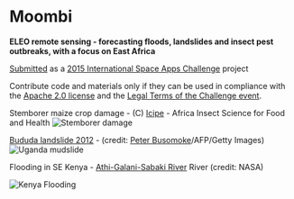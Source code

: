 # Moombi
**ELEO remote sensing - forecasting floods, landslides and insect pest outbreaks, with a focus on East Africa**

[Submitted](https://2015.spaceappschallenge.org/project/eleo-remote-sensing---forecasting-floods-landslides-and-insect-pest-outbreaks/) as a [2015 International Space Apps Challenge](https://2015.spaceappschallenge.org/) project

Contribute code and materials only if they can be used in compliance with the [Apache 2.0 license](https://www.apache.org/licenses/LICENSE-2.0) and the [Legal Terms of the Challenge event](https://2015.spaceappschallenge.org/about/legal/).

Stemborer maize crop damage - (C) [Icipe](http://www.icipe.org) - Africa Insect Science for Food and Health
![Stemborer damage](http://www.push-pull.net/images/90.jpg)

[Bududa landslide 2012](http://www.theguardian.com/world/2012/jun/26/uganda-landslides-dead-villages-destroyed) - (credit: [Peter Busomoke](http://newzcard.com/photographer/bfToL)/AFP/Getty Images)
![Uganda mudslide](http://static.guim.co.uk/sys-images/Guardian/Pix/pictures/2012/6/26/1340681594747/Uganda-landslide-009.jpg)

Flooding in SE Kenya - [Athi-Galani-Sabaki River](http://en.wikipedia.org/wiki/Athi-Galana-Sabaki_River) River (credit: NASA)

![Kenya Flooding](http://eoimages.gsfc.nasa.gov/images/imagerecords/17000/17568/tana_amo_2006340.jpg)


